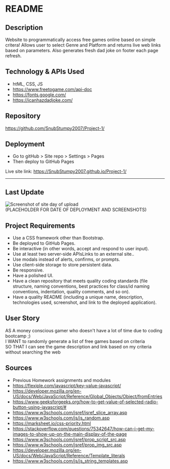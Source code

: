 # README

## Description

Website to programmatically access free games online based on simple critera! Allows user to select Genre and Platform and returns live web links based on parameters. Also generates fresh dad joke on footer each page refresh.

## Technology & APIs Used

- htML, CSS, JS
- <https://www.freetogame.com/api-doc>
- <https://fonts.google.com/>
- <https://icanhazdadjoke.com/>

## Repository

<https://github.com/SnubStumpy2007/Project-1/>

## Deployment

- Go to gitHub > Site repo > Settings > Pages
- Then deploy to GitHub Pages

Live site link: <https://SnubStumpy2007.github.io/Project-1/>
_____________________________

## Last Update

![Screenshot of site day of upload](PLACEHOLDER)<br/>
(PLACEHOLDER FOR DATE OF DEPLOYMENT AND SCREENSHOTS)

## Project Requirements

- Use a CSS framework other than Bootstrap.
- Be deployed to GitHub Pages.
- Be interactive (in other words, accept and respond to user input).
- Use at least two server-side APIsLinks to an external site..
- Use modals instead of alerts, confirms, or prompts.
- Use client-side storage to store persistent data.
- Be responsive.
- Have a polished UI.
- Have a clean repository that meets quality coding standards (file structure, naming conventions, best practices for class/id naming conventions, indentation, quality comments, and so on).
- Have a quality README (including a unique name, description, technologies used, screenshot, and link to the deployed application).

## User Story

AS A money conscious gamer who doesn't have a lot of time due to coding bootcamp ;)<br/>
I WANT to randomly generate a list of free games based on criteria<br/>
SO THAT I can see the game description and link based on my criteria without searching the web<br/>

## Sources

- Previous Homework assignments and modules
- https://flexiple.com/javascript/key-value-javascript/
- https://developer.mozilla.org/en-US/docs/Web/JavaScript/Reference/Global_Objects/Object/fromEntries
- https://www.geeksforgeeks.org/how-to-get-value-of-selected-radio-button-using-javascript/#
- https://www.w3schools.com/jsref/jsref_slice_array.asp
- https://www.w3schools.com/js/js_random.asp
- https://marksheet.io/css-priority.html
- https://stackoverflow.com/questions/75342647/how-can-i-get-my-images-to-show-up-on-the-main-display-of-the-page
- https://www.w3schools.com/jsref/prop_script_src.asp
- https://www.w3schools.com/jsref/prop_img_src.asp
- https://developer.mozilla.org/en-US/docs/Web/JavaScript/Reference/Template_literals
- https://www.w3schools.com/js/js_string_templates.asp
